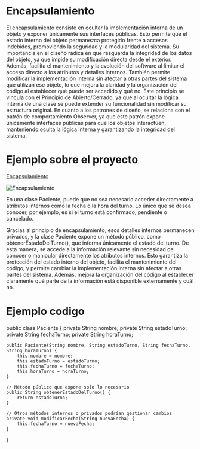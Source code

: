 # Encapsulamiento

El encapsulamiento consiste en ocultar la implementación interna de un objeto y exponer únicamente sus interfaces públicas. Esto permite que el estado interno del objeto permanezca protegido frente a accesos indebidos, promoviendo la seguridad y la modularidad del sistema.
Su importancia en el diseño radica en que resguarda la integridad de los datos del objeto, ya que impide su modificación directa desde el exterior. Además, facilita el mantenimiento y la evolución del software al limitar el acceso directo a los atributos y detalles internos. También permite modificar la implementación interna sin afectar a otras partes del sistema que utilizan ese objeto, lo que mejora la claridad y la organización del código al establecer qué puede ser accedido y qué no.
Este principio se vincula con el Principio de Abierto/Cerrado, ya que al ocultar la lógica interna de una clase se puede extender su funcionalidad sin modificar su estructura original. En cuanto a los patrones de diseño, se relaciona con el patrón de comportamiento Observer, ya que este patrón expone únicamente interfaces públicas para que los objetos interactúen, manteniendo oculta la lógica interna y garantizando la integridad del sistema.


# Ejemplo sobre el proyecto 

[Encapsulamiento](https://drive.google.com/file/d/1c8yZK1gv4f6WrGNg9CoQ5bLVIZjXNq-6/view?usp=sharing)

  ![Encapsulamiento](https://github.com/user-attachments/assets/ba522f81-118f-4382-929f-d5a4b53cbd31)


En una clase Paciente, puede que no sea necesario acceder directamente a atributos internos como la fecha o la hora del turno. Lo único que se desea conocer, por ejemplo, es si el turno está confirmado, pendiente o cancelado.

Gracias al principio de encapsulamiento, esos detalles internos permanecen privados, y la clase Paciente expone un método público, como obtenerEstadoDelTurno(), que informa únicamente el estado del turno. De esta manera, se accede a la información relevante sin necesidad de conocer o manipular directamente los atributos internos.
Esto garantiza la protección del estado interno del objeto, facilita el mantenimiento del código, y permite cambiar la implementación interna sin afectar a otras partes del sistema. Además, mejora la organización del código al establecer claramente qué parte de la información está disponible externamente y cuál no.

# Ejemplo codigo 


public class Paciente {
    private String nombre;
    private String estadoTurno;
    private String fechaTurno;
    private String horaTurno;

    public Paciente(String nombre, String estadoTurno, String fechaTurno, String horaTurno) {
        this.nombre = nombre;
        this.estadoTurno = estadoTurno;
        this.fechaTurno = fechaTurno;
        this.horaTurno = horaTurno;
    }

    // Método público que expone solo lo necesario
    public String obtenerEstadoDelTurno() {
        return estadoTurno;
    }

    // Otros métodos internos o privados podrían gestionar cambios
    private void modificarFecha(String nuevaFecha) { 
        this.fechaTurno = nuevaFecha;
    }
}

